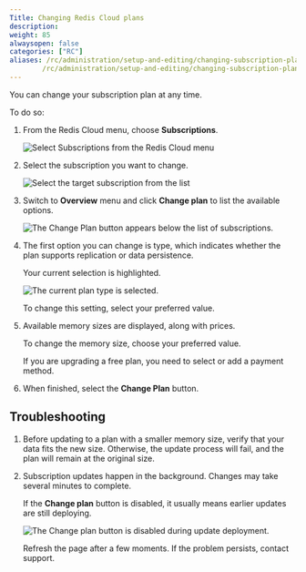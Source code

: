 ```yaml
---
Title: Changing Redis Cloud plans
description:
weight: 85
alwaysopen: false
categories: ["RC"]
aliases: /rc/administration/setup-and-editing/changing-subscription-plan/
        /rc/administration/setup-and-editing/changing-subscription-plan/
---
```

You can change your subscription plan at any time.

To do so:

1. From the Redis Cloud menu, choose **Subscriptions**.  

    ![Select **Subscriptions** from the Redis Cloud menu](/images/rc/subscription-menu-select.png)

1.  Select the subscription you want to change.

    ![Select the target subscription from the list](/images/rc/subscription-list-select.png)

1.  Switch to **Overview** menu and click **Change plan** to list the available options.

    ![The **Change Plan** button appears below the list of subscriptions.](/images/rc/subscription-change-button.png)


1.  The first option you can change is type, which indicates whether the plan supports replication or data persistence.  

    Your current selection is highlighted.

    ![The current plan type is selected.](/images/rc/subscription-type-cache.png)

    To change this setting, select your preferred value.

1.  Available memory sizes are displayed, along with prices.  

    To change the memory size, choose your preferred value.

    If you are upgrading a free plan, you need to select or add a payment method.

1.  When finished, select the **Change Plan** button.

## Troubleshooting

1.  Before updating to a plan with a smaller memory size, verify that your data fits the new size.  Otherwise, the update process will fail, and the plan will remain at the original size.

1.  Subscription updates happen in the background.  Changes may take several minutes to complete.  

    If the **Change plan** button is disabled, it usually means earlier updates are still deploying.

    ![The **Change plan** button is disabled during update deployment.](/images/rc/subscription-change-disabled.png)

    Refresh the page after a few moments.  If the problem persists, contact support.

